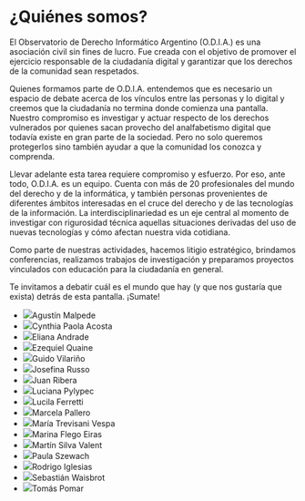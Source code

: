# ¿Quiénes somos?

El Observatorio de Derecho Informático Argentino (O.D.I.A.) es una asociación civil sin fines de lucro. Fue creada con el objetivo de promover el ejercicio responsable de la ciudadanía digital y garantizar que los derechos de la comunidad sean respetados.

Quienes formamos parte de O.D.I.A. entendemos que es necesario un espacio de debate acerca de los vínculos entre las personas y lo digital y creemos que la ciudadanía no termina donde comienza una pantalla. Nuestro compromiso es investigar y actuar respecto de los derechos vulnerados por quienes sacan provecho del analfabetismo digital que todavía existe en gran parte de la sociedad. Pero no solo queremos protegerlos sino también ayudar a que la comunidad los conozca y comprenda.

Llevar adelante esta tarea requiere compromiso y esfuerzo. Por eso, ante todo, O.D.I.A. es un equipo. Cuenta con más de 20 profesionales del mundo del derecho y de la informática, y también personas provenientes de diferentes ámbitos interesadas en el cruce del derecho y de las tecnologías de la información. La interdisciplinariedad es un eje central al momento de investigar con rigurosidad técnica aquellas situaciones derivadas del uso de nuevas tecnologías y cómo afectan nuestra vida cotidiana.

Como parte de nuestras actividades, hacemos litigio estratégico, brindamos conferencias, realizamos trabajos de investigación y preparamos proyectos vinculados con educación para la ciudadanía en general.

Te invitamos a debatir cuál es el mundo que hay (y que nos gustaría que exista) detrás de esta pantalla. ¡Sumate!

* ![](/static/images/agustin-malpede.jpg)Agustín Malpede
* ![](/static/images/cynthia-paola-acosta.jpg)Cynthia Paola Acosta
* ![](/static/images/eliana-andrade.png)Eliana Andrade
* ![](/static/images/ezequiel-quaine.jpg)Ezequiel Quaine
* ![](/static/images/guido-vilariño.jpg)Guido Vilariño
* ![](/static/images/josefina-russo.jpg)Josefina Russo
* ![](/static/images/juan-ribera.jpg)Juan Ribera
* ![](/static/images/luciana-pylypec.jpg)Luciana Pylypec
* ![](/static/images/lucila-ferretti.jpg)Lucila Ferretti
* ![](/static/images/marcela-pallero.jpg)Marcela Pallero
* ![](/static/images/maria-trevisani-vespa.png)María Trevisani Vespa
* ![](/static/images/marina-flego-eiras.jpg)Marina Flego Eiras
* ![](/static/images/martin-silva-valent.jpg)Martín Silva Valent
* ![](/static/images/paula-szewach.png)Paula Szewach
* ![](/static/images/rodrigo-iglesias.jpg)Rodrigo Iglesias
* ![](/static/images/sebastian-waisbrot.jpg)Sebastián Waisbrot
* ![](/static/images/tomas-pomar.jpg)Tomás Pomar
